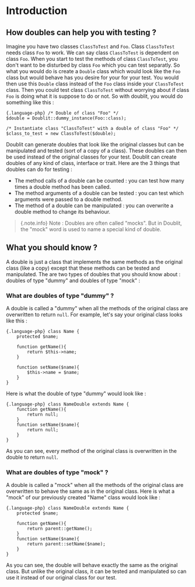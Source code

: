 # Introduction

## How doubles can help you with testing ?
Imagine you have two classes `ClassToTest` and `Foo`. Class `ClassToTest` needs class `Foo` to work. We can say class `ClassToTest` is dependent on class `Foo`.
When you start to test the methods of class `ClassToTest`, you don't want to be disturbed by class `Foo` which you can test separatly. So what you would do is create a `Double` class which would look like the `Foo` class but would behave has you desire for your for your test. You would then use this `Double` class instead of the `Foo` class inside your `ClassToTest` class. Then you could test class `ClassToTest` without worrying about if class `Foo` is doing what it is suppose to do or not. So with doublit, you would do something like this :
        
    {.language-php} /* Double of class "Foo" */
    $double = Doublit::dummy_instance(Foo::class);
    
    /* Instantiate class "ClassToTest" with a double of class "Foo" */
    $class_to_test = new ClassToTest($double);

Doublit can generate doubles that look like the original classes but can be manipulated and tested (sort of a copy of a class). These doubles can then be used instead of the original classes for your test. Doublit can create doubles of any kind of class, interface or trait. 
Here are the 3 things that doubles can do for testing :

- The method calls of a double can be counted : you can test how many times a double method has been called.
- The method arguments of a double  can be tested : you can test which arguments were passed to a double method.
- The method of a double can be manipulated : you can overwrite a double method to change its behaviour.

>{.note.info} Note : Doubles are often called "mocks". But in Doublit, the "mock" word is used to name a special kind of double.

## What you should know ?
A double is just a class that implements the same methods as the original class (like a copy) except that these methods can be tested and manipulated. The are two types of doubles that you should know about : doubles of type "dummy" and doubles of type "mock" :

### What are doubles of type "dummy" ?
A double is called a "dummy" when all the methods of the original class are overwritten to return `null`.
For example, let's say your original class looks like this :

    {.language-php} class Name {
        protected $name;

        function getName(){
            return $this->name;
        }

        function setName($name){
            $this->name = $name;
        }
    }

Here is what the double of type "dummy" would look like :

    {.language-php} class NameDouble extends Name {
        function getName(){
            return null;
        }
        function setName($name){
            return null;
        }
    }

As you can see, every method of the original class is overwritten in the double to return `null`.

### What are doubles of type "mock" ?
A double is called a "mock" when all the methods of the original class are overwritten to behave the same as in the original class.
Here is what a "mock" of our previously created "Name" class  would look like :

    {.language-php} class NameDouble extends Name {
        protected $name;
        
        function getName(){
            return parent::getName();
        }
        function setName($name){
            return parent::setName($name);
        }
    }
    
As you can see, the double will behave exactly the same as the original class. But unlike the original class, it can be tested and manipulated so can use it instead of our original class for our test.